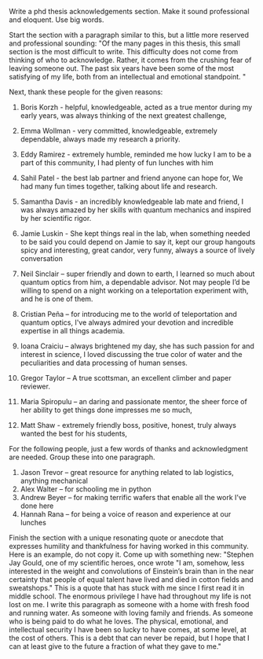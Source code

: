 Write a phd thesis acknowledgements section. Make it sound professional and eloquent. Use big words. 

Start the section with a paragraph similar to this, but a little more reserved and professional sounding:
"Of the many pages in this thesis, this small section is the most difficult to write. This difficulty does not come from thinking of who to acknowledge. Rather, it comes from the crushing fear of leaving someone out. The past six years have been some of the most satisfying of my life, both from an intellectual and emotional standpoint. "

Next, thank these people for the given reasons:

1. Boris Korzh - helpful, knowledgeable, acted as a true mentor during my early years, was always thinking of the next greatest challenge, 

2. Emma Wollman - very committed, knowledgeable, extremely dependable, always made my research a priority.

3. Eddy Ramirez - extremely humble, reminded me how lucky I am to be a part of this community, I had plenty of fun lunches with him

4. Sahil Patel - the best lab partner and friend anyone can hope for, We had many fun times together, talking about life and research. 

5. Samantha Davis - an incredibly knowledgeable lab mate and friend, I was always amazed by her skills with quantum mechanics and inspired by her scientific rigor. 

6. Jamie Luskin - She kept things real in the lab, when something needed to be said you could depend on Jamie to say it, kept our group hangouts spicy and interesting, great candor, very funny, always a source of lively conversation

7. Neil Sinclair – super friendly and down to earth, I learned so much about quantum optics from him, a dependable advisor. Not may people I’d be willing to spend on a night working on a teleportation experiment with, and he is one of them. 

8. Cristian Peña – for introducing me to the world of teleportation and quantum optics, I've always admired your devotion and incredible expertise in all things academia. 

9. Ioana Craiciu – always brightened my day, she has such passion for and interest in science, I loved discussing the true color of water and the peculiarities and data processing of human senses. 

10. Gregor Taylor – A true scottsman, an excellent climber and paper reviewer.

11. Maria Spiropulu – an daring and passionate mentor, the sheer force of her ability to get things done impresses me so much, 

12. Matt Shaw - extremely friendly boss, positive, honest, truly always wanted the best for his students, 

For the following people, just a few words of thanks and acknowledgment are needed. Group these into one paragraph. 

1.	Jason Trevor – great resource for anything related to lab logistics, anything mechanical
2.	Alex Walter – for schooling me in python
3.	Andrew Beyer – for making terrific wafers that enable all the work I’ve done here
4.	Hannah Rana – for being a voice of reason and experience at our lunches

Finish the section with a unique resonating quote or anecdote that expresses humility and thankfulness for having worked in this community. Here is an example, do not copy it. Come up with something new:
"Stephen Jay Gould, one of my scientific heroes, once wrote "I am, somehow,
less interested in the weight and convolutions of Einstein’s brain than in
the near certainty that people of equal talent have lived and died in cotton
fields and sweatshops." This is a quote that has stuck with me since I first
read it in middle school. The enormous privilege I have had throughout my
life is not lost on me. I write this paragraph as someone with a home with
fresh food and running water. As someone with loving family and friends. As
someone who is being paid to do what he loves. The physical, emotional, and
intellectual security I have been so lucky to have comes, at some level, at
the cost of others. This is a debt that can never be repaid, but I hope that
I can at least give to the future a fraction of what they gave to me."

